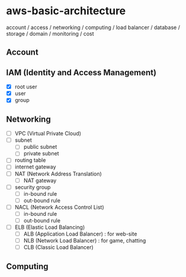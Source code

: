 # aws-basic-architecture
account / access  / networking / computing / load balancer / database / storage / domain / monitoring / cost  

## Account

## IAM (Identity and Access Management)
- [x] root user
- [x] user
- [x] group

## Networking
- [ ] VPC (Virtual Private Cloud)
- [ ] subnet
  - [ ] public subnet
  - [ ] private subnet
- [ ] routing table
- [ ] internet gateway
- [ ] NAT (Network Address Translation)
  - [ ] NAT gateway
- [ ] security group 
  - [ ] in-bound rule
  - [ ] out-bound rule
- [ ] NACL (Network Access Control List)
  - [ ] in-bound rule
  - [ ] out-bound rule
- [ ] ELB (Elastic Load Balancing)
  - [ ] ALB (Application Load Balancer) : for web-site 
  - [ ] NLB (Network Load Balancer) : for game, chatting
  - [ ] CLB (Classic Load Balancer)

## Computing
